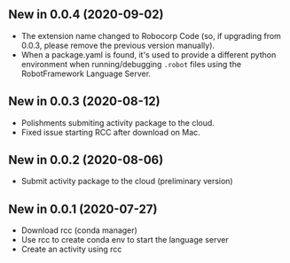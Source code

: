 New in 0.0.4 (2020-09-02)
-----------------------------

- The extension name changed to Robocorp Code (so, if upgrading from 0.0.3, please 
  remove the previous version manually).
- When a package.yaml is found, it's used to provide a different python environment
  when running/debugging `.robot` files using the RobotFramework Language Server.

New in 0.0.3 (2020-08-12)
-----------------------------

- Polishments submiting activity package to the cloud.
- Fixed issue starting RCC after download on Mac.

New in 0.0.2 (2020-08-06)
-----------------------------

- Submit activity package to the cloud (preliminary version)

New in 0.0.1 (2020-07-27)
-----------------------------

- Download rcc (conda manager)
- Use rcc to create conda env to start the language server
- Create an activity using rcc